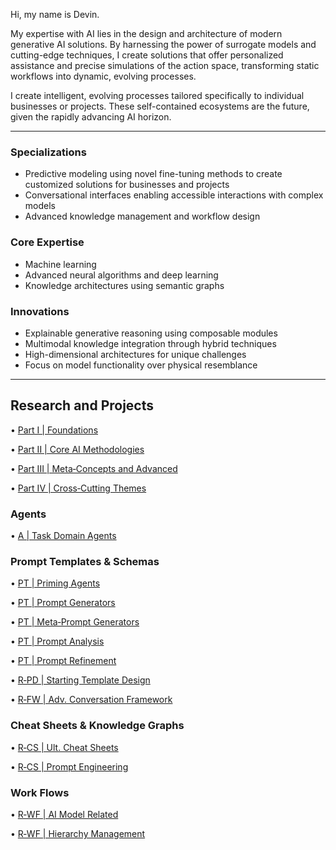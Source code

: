 Hi, my name is Devin.

My expertise with AI lies in the design and architecture of modern generative AI solutions. By harnessing the power of surrogate models and cutting-edge techniques, I create solutions that offer personalized assistance and precise simulations of the action space, transforming static workflows into dynamic, evolving processes.

I create intelligent, evolving processes tailored specifically to individual businesses or projects. These self-contained ecosystems are the future, given the rapidly advancing AI horizon.

---

### Specializations

- Predictive modeling using novel fine-tuning methods to create customized solutions for businesses and projects
- Conversational interfaces enabling accessible interactions with complex models
- Advanced knowledge management and workflow design

### Core Expertise 

- Machine learning
- Advanced neural algorithms and deep learning
- Knowledge architectures using semantic graphs

### Innovations

- Explainable generative reasoning using composable modules
- Multimodal knowledge integration through hybrid techniques
- High-dimensional architectures for unique challenges
- Focus on model functionality over physical resemblance

---

## Research and Projects

• [Part I | Foundations](https://github.com/nerority/AI-Portfolio/wiki/Part-I-%7C-The-Glossary)

• [Part II | Core AI Methodologies](https://github.com/nerority/AI-Portfolio/wiki/Part-II-%7C-Core-AI-Methodologies)

• [Part III | Meta‐Concepts and Advanced](https://github.com/nerority/AI-Portfolio/wiki/Part-III-%7C-Meta%E2%80%90Concepts-and-Advanced)

• [Part IV | Cross‐Cutting Themes](https://github.com/nerority/AI-Portfolio/wiki/Part-IV-%7C-Cross%E2%80%90Cutting-Themes)

### Agents

• [A | Task Domain Agents](https://github.com/nerority/AI-Portfolio/wiki/A%E2%80%90TD-%7C-Task-Domain-Agents)

### Prompt Templates & Schemas

• [PT | Priming Agents](https://github.com/nerority/AI-Portfolio/wiki/PT-%7C-Priming-Agents)

• [PT | Prompt Generators](https://github.com/nerority/AI-Portfolio/wiki/PT-%7C-Prompt-Generators)

• [PT | Meta‐Prompt Generators](https://github.com/nerority/AI-Portfolio/wiki/PT-%7C-Meta%E2%80%90Prompt-Generators)

• [PT | Prompt Analysis](https://github.com/nerority/AI-Portfolio/wiki/PT-%7C-Prompt-Analysis)

• [PT | Prompt Refinement](https://github.com/nerority/AI-Portfolio/wiki/PT-%7C-Prompt-Refinement)

• [R‐PD | Starting Template Design](https://github.com/nerority/AI-Portfolio/wiki/R%E2%80%90PD-%7C-Starting-Template-Design)

• [R‐FW | Adv. Conversation Framework](https://github.com/nerority/AI-Portfolio/wiki/R%E2%80%90FW-%7C-Adv.-Conversation-Framework)

### Cheat Sheets & Knowledge Graphs

• [R‐CS | Ult. Cheat Sheets](https://github.com/nerority/AI-Portfolio/wiki/R%E2%80%90CS-%7C-Ultimate-Cheat-Sheets)

• [R‐CS | Prompt Engineering](https://github.com/nerority/AI-Portfolio/wiki/R%E2%80%90CS-%7C-Prompt-Engineering)

### Work Flows

• [R‐WF | AI Model Related](https://github.com/nerority/AI-Portfolio/wiki/R%E2%80%90WF-%7C-AI-Model-Related)

• [R‐WF | Hierarchy Management](https://github.com/nerority/AI-Portfolio/wiki/R%E2%80%90WF-%7C-Hierarchy-Management)
